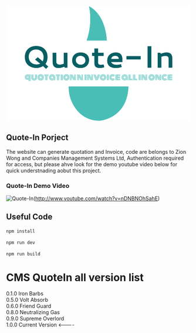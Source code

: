 
![My Image](src/assets/logo/logo-no-background.png)

## Quote-In Porject

The website can generate quotation and Invoice, code are belongs to Zion Wong and Companies Management Systems Ltd, Authentication required for access, but please ahve look for the demo youtube video below for quick understnading aobut this project.

### Quote-In Demo Video
![Quote-In](https://img.youtube.com/vi/nDNBNOhSahE/default.jpg)(http://www.youtube.com/watch?v=nDNBNOhSahE)

## Useful Code
```sh
npm install
```
```sh
npm run dev
```
```sh
npm run build
```

# CMS QuoteIn all version list
0.1.0 Iron Barbs <br />
0.5.0 Volt Absorb <br />
0.6.0 Friend Guard <br />
0.8.0 Neutralizing Gas <br />
0.9.0 Supreme Overlord <br />
1.0.0 Current Version <---- <br /> 
